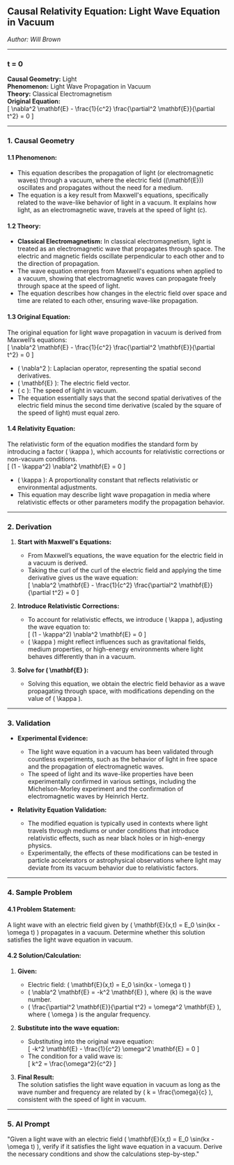 ## **Causal Relativity Equation:** Light Wave Equation in Vacuum  

*Author: Will Brown*  

---

### **t = 0**  
**Causal Geometry:** Light  
**Phenomenon:** Light Wave Propagation in Vacuum  
**Theory:** Classical Electromagnetism  
**Original Equation:**  
\[
\nabla^2 \mathbf{E} - \frac{1}{c^2} \frac{\partial^2 \mathbf{E}}{\partial t^2} = 0
\]  

---

### **1. Causal Geometry**  
#### **1.1 Phenomenon:**  
- This equation describes the propagation of light (or electromagnetic waves) through a vacuum, where the electric field (\(\mathbf{E}\)) oscillates and propagates without the need for a medium.  
- The equation is a key result from Maxwell's equations, specifically related to the wave-like behavior of light in a vacuum. It explains how light, as an electromagnetic wave, travels at the speed of light \(c\).  

#### **1.2 Theory:**  
- **Classical Electromagnetism:** In classical electromagnetism, light is treated as an electromagnetic wave that propagates through space. The electric and magnetic fields oscillate perpendicular to each other and to the direction of propagation.  
- The wave equation emerges from Maxwell's equations when applied to a vacuum, showing that electromagnetic waves can propagate freely through space at the speed of light.  
- The equation describes how changes in the electric field over space and time are related to each other, ensuring wave-like propagation.  

#### **1.3 Original Equation:**  
The original equation for light wave propagation in vacuum is derived from Maxwell’s equations:  
\[
\nabla^2 \mathbf{E} - \frac{1}{c^2} \frac{\partial^2 \mathbf{E}}{\partial t^2} = 0
\]  
- \( \nabla^2 \): Laplacian operator, representing the spatial second derivatives.  
- \( \mathbf{E} \): The electric field vector.  
- \( c \): The speed of light in vacuum.  
- The equation essentially says that the second spatial derivatives of the electric field minus the second time derivative (scaled by the square of the speed of light) must equal zero.  

#### **1.4 Relativity Equation:**  
The relativistic form of the equation modifies the standard form by introducing a factor \( \kappa \), which accounts for relativistic corrections or non-vacuum conditions.  
\[
(1 - \kappa^2) \nabla^2 \mathbf{E} = 0
\]  
- \( \kappa \): A proportionality constant that reflects relativistic or environmental adjustments.  
- This equation may describe light wave propagation in media where relativistic effects or other parameters modify the propagation behavior.  

---

### **2. Derivation**  
1. **Start with Maxwell's Equations:**  
   - From Maxwell’s equations, the wave equation for the electric field in a vacuum is derived.  
   - Taking the curl of the curl of the electric field and applying the time derivative gives us the wave equation:  
     \[
     \nabla^2 \mathbf{E} - \frac{1}{c^2} \frac{\partial^2 \mathbf{E}}{\partial t^2} = 0
     \]  

2. **Introduce Relativistic Corrections:**  
   - To account for relativistic effects, we introduce \( \kappa \), adjusting the wave equation to:  
     \[
     (1 - \kappa^2) \nabla^2 \mathbf{E} = 0
     \]  
   - \( \kappa \) might reflect influences such as gravitational fields, medium properties, or high-energy environments where light behaves differently than in a vacuum.  

3. **Solve for \( \mathbf{E} \):**  
   - Solving this equation, we obtain the electric field behavior as a wave propagating through space, with modifications depending on the value of \( \kappa \).  

---

### **3. Validation**  
- **Experimental Evidence:**  
  - The light wave equation in a vacuum has been validated through countless experiments, such as the behavior of light in free space and the propagation of electromagnetic waves.  
  - The speed of light and its wave-like properties have been experimentally confirmed in various settings, including the Michelson-Morley experiment and the confirmation of electromagnetic waves by Heinrich Hertz.  

- **Relativity Equation Validation:**  
  - The modified equation is typically used in contexts where light travels through mediums or under conditions that introduce relativistic effects, such as near black holes or in high-energy physics.  
  - Experimentally, the effects of these modifications can be tested in particle accelerators or astrophysical observations where light may deviate from its vacuum behavior due to relativistic factors.  

---

### **4. Sample Problem**  
#### **4.1 Problem Statement:**  
A light wave with an electric field given by \( \mathbf{E}(x,t) = E_0 \sin(kx - \omega t) \) propagates in a vacuum. Determine whether this solution satisfies the light wave equation in vacuum.  

#### **4.2 Solution/Calculation:**  
1. **Given:**  
   - Electric field: \( \mathbf{E}(x,t) = E_0 \sin(kx - \omega t) \)  
   - \( \nabla^2 \mathbf{E} = -k^2 \mathbf{E} \), where \(k\) is the wave number.  
   - \( \frac{\partial^2 \mathbf{E}}{\partial t^2} = \omega^2 \mathbf{E} \), where \( \omega \) is the angular frequency.  

2. **Substitute into the wave equation:**  
   - Substituting into the original wave equation:  
     \[
     -k^2 \mathbf{E} - \frac{1}{c^2} \omega^2 \mathbf{E} = 0
     \]  
   - The condition for a valid wave is:  
     \[
     k^2 = \frac{\omega^2}{c^2}
     \]  

3. **Final Result:**  
   The solution satisfies the light wave equation in vacuum as long as the wave number and frequency are related by \( k = \frac{\omega}{c} \), consistent with the speed of light in vacuum.  

---

### **5. AI Prompt**  
"Given a light wave with an electric field \( \mathbf{E}(x,t) = E_0 \sin(kx - \omega t) \), verify if it satisfies the light wave equation in a vacuum. Derive the necessary conditions and show the calculations step-by-step."  
